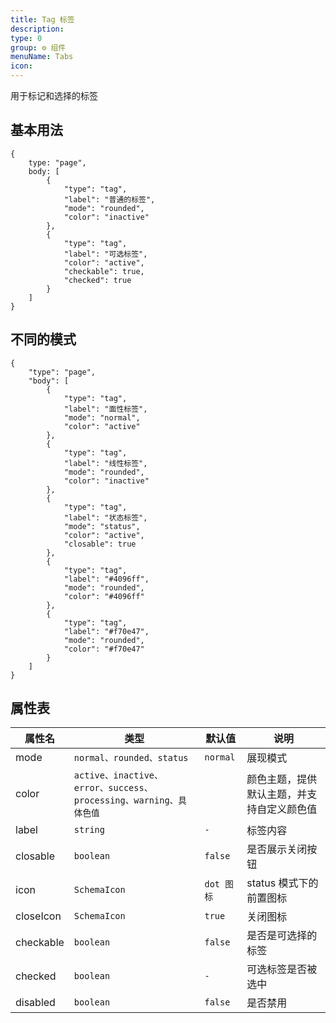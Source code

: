 ```yaml
---
title: Tag 标签
description:
type: 0
group: ⚙ 组件
menuName: Tabs
icon:
---
```


用于标记和选择的标签

## 基本用法

```schema
{
    type: "page",
    body: [
        {
            "type": "tag",
            "label": "普通的标签",
            "mode": "rounded",
            "color": "inactive"
        },
        {
            "type": "tag",
            "label": "可选标签",
            "color": "active",
            "checkable": true,
            "checked": true
        }
    ]
}
```

## 不同的模式

```schema
{
    "type": "page",
    "body": [
        {
            "type": "tag",
            "label": "面性标签",
            "mode": "normal",
            "color": "active"
        },
        {
            "type": "tag",
            "label": "线性标签",
            "mode": "rounded",
            "color": "inactive"
        },
        {
            "type": "tag",
            "label": "状态标签",
            "mode": "status",
            "color": "active",
            "closable": true
        },
        {
            "type": "tag",
            "label": "#4096ff",
            "mode": "rounded",
            "color": "#4096ff"
        },
        {
            "type": "tag",
            "label": "#f70e47",
            "mode": "rounded",
            "color": "#f70e47"
        }
    ]
}
```

## 属性表

| 属性名    | 类型                                                              | 默认值     | 说明                                       |
| --------- | ----------------------------------------------------------------- | ---------- | ------------------------------------------ |
| mode      | `normal、rounded、status`                                         | `normal`   | 展现模式                                   |
| color     | `active、inactive、error、success、processing、warning、具体色值` |            | 颜色主题，提供默认主题，并支持自定义颜色值 |
| label     | `string`                                                          | `-`        | 标签内容                                   |
| closable  | `boolean`                                                         | `false`    | 是否展示关闭按钮                           |
| icon      | `SchemaIcon`                                                      | `dot 图标` | status 模式下的前置图标                    |
| closeIcon | `SchemaIcon`                                                      | `true`     | 关闭图标                                   |
| checkable | `boolean`                                                         | `false`    | 是否是可选择的标签                         |
| checked   | `boolean`                                                         | `-`        | 可选标签是否被选中                         |
| disabled  | `boolean`                                                         | `false`    | 是否禁用                                   |
